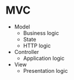 # MVC

- Model 
  - Business logic
  - State
  - HTTP logic
- Controller
  - Application logic
- View
  - Presentation logic
